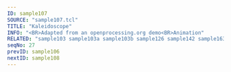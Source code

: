 ```yaml
---
ID: sample107
SOURCE: "sample107.tcl"
TITLE: "Kaleidoscope"
INFO: "<BR>Adapted from an openprocessing.org demo<BR>Animation"
RELATED: "sample103 sample103a sample103b sample126 sample142 sample163 sample165 sample167 sample168"
seqNo: 27
prevID: sample106
nextID: sample108
---
```


